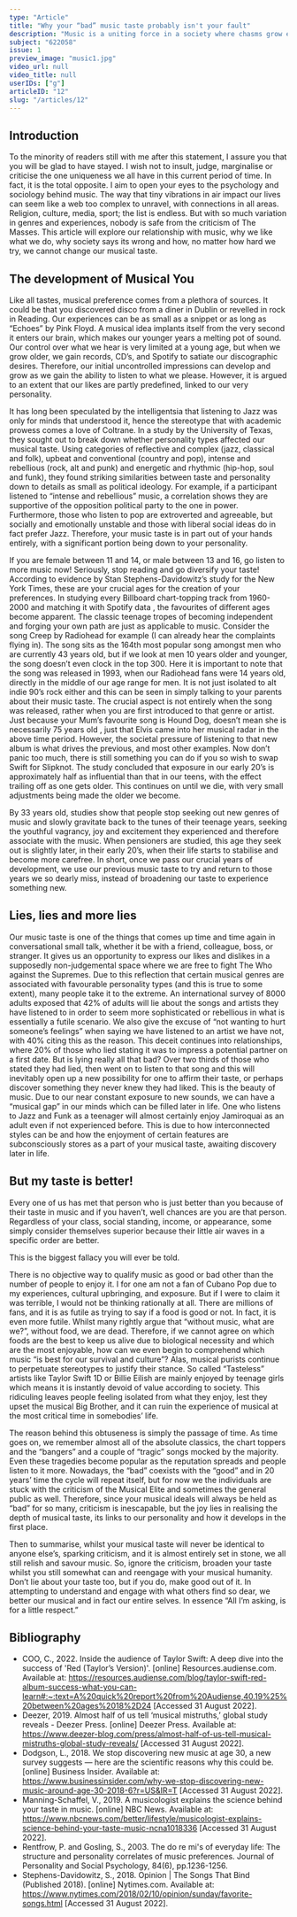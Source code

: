 ```yaml
---
type: "Article"
title: "Why your “bad” music taste probably isn't your fault"
description: "Music is a uniting force in a society where chasms grow ever deeper. It gives life rhythm. It’s what the world relies on to keep on turning. But with nearly 8 billion humans on Earth, our tastes are infinitely unique. Join me as I shred sound to get to the heart of why we are who we are."
subject: "622058"
issue: 1
preview_image: "music1.jpg"
video_url: null
video_title: null
userIDs: ["g"]
articleID: "12"
slug: "/articles/12"
---
```



## Introduction
To the minority of readers still with me after this statement, I assure you that you will be glad to have stayed. I wish not to insult, judge, marginalise or criticise the one uniqueness we all have in this current period of time. In fact, it is the total opposite. I aim to open your eyes to the psychology and sociology behind music. The way that tiny vibrations in air impact our lives can seem like a web too complex to unravel, with connections in all areas. Religion, culture, media, sport; the list is endless. But with so much variation in genres and experiences, nobody is safe from the criticism of The Masses. This article will explore our relationship with music, why we like what we do, why society says its wrong and how, no matter how hard we try, we cannot change our musical taste. 

## The development of Musical You
Like all tastes, musical preference comes from a plethora of sources. It could be that you discovered disco from a diner in Dublin or revelled in rock in Reading. Our experiences can be as small as a snippet or as long as “Echoes” by Pink Floyd. A musical idea implants itself from the very second it enters our brain, which makes our younger years a melting pot of sound. Our control over what we hear is very limited at a young age, but when we grow older, we gain records, CD’s, and Spotify to satiate our discographic desires. Therefore, our initial uncontrolled impressions can develop and grow as we gain the ability to listen to what we please. However, it is argued to an extent that our likes are partly predefined, linked to our very personality.

It has long been speculated by the intelligentsia that listening to Jazz was only for minds that understood it, hence the stereotype that with academic prowess comes a love of Coltrane. In a study by the University of Texas, they sought out to break down whether personality types affected our musical taste. Using categories of reflective and complex (jazz, classical and folk), upbeat and conventional (country and pop), intense and rebellious (rock, alt and punk) and energetic and rhythmic (hip-hop, soul and funk), they found striking similarities between taste and personality down to details as small as political ideology. For example, if a participant listened to “intense and rebellious” music, a correlation shows they are supportive of the opposition political party to the one in power. Furthermore, those who listen to pop are extroverted and agreeable, but socially and emotionally unstable and those with liberal social ideas do in fact prefer Jazz. Therefore, your music taste is in part out of your hands entirely, with a significant portion being down to your personality.

If you are female between 11 and 14, or male between 13 and 16, go listen to more music now! Seriously, stop reading and go diversify your taste! According to evidence by Stan Stephens-Davidowitz’s study for the New York Times, these are your crucial ages for the creation of your preferences. In studying every Billboard chart-topping track from 1960-2000 and matching it with Spotify data , the favourites of different ages become apparent. The classic teenage tropes of becoming independent and forging your own path are just as applicable to music. Consider the song Creep by Radiohead for example (I can already hear the complaints flying in). The song sits as the 164th most popular song amongst men who are currently 43 years old, but if we look at men 10 years older and younger, the song doesn’t even clock in the top 300. Here it is important to note that the song was released in 1993, when our Radiohead fans were 14 years old, directly in the middle of our age range for men. It is not just isolated to alt indie 90’s rock either and this can be seen in simply talking to your parents about their music taste. The crucial aspect is not entirely when the song was released, rather when you are first introduced to that genre or artist. Just because your Mum’s favourite song is Hound Dog, doesn’t mean she is necessarily 75 years old , just that Elvis came into her musical radar in the above time period. However, the societal pressure of listening to that new album is what drives the previous, and most other examples. Now don’t panic too much, there is still something you can do if you so wish to swap Swift for Slipknot. The study concluded that exposure in our early 20’s is approximately half as influential than that in our teens, with the effect trailing off as one gets older. This continues on until we die, with very small adjustments being made the older we become.

By 33 years old, studies show that people stop seeking out new genres of music and slowly gravitate back to the tunes of their teenage years, seeking the youthful vagrancy, joy and excitement they experienced and therefore associate with the music. When pensioners are studied, this age they seek out is slightly later, in their early 20’s, when their life starts to stabilise and become more carefree. In short, once we pass our crucial years of development, we use our previous music taste to try and return to those years we so dearly miss, instead of broadening our taste to experience something new.

## Lies, lies and more lies
Our music taste is one of the things that comes up time and time again in conversational small talk, whether it be with a friend, colleague, boss, or stranger. It gives us an opportunity to express our likes and dislikes in a supposedly non-judgemental space where we are free to fight The Who against the Supremes. Due to this reflection that certain musical genres are associated with favourable personality types (and this is true to some extent), many people take it to the extreme. An international survey of 8000 adults exposed that 42% of adults will lie about the songs and artists they have listened to in order to seem more sophisticated or rebellious in what is essentially a futile scenario. We also give the excuse of “not wanting to hurt someone’s feelings” when saying we have listened to an artist we have not, with 40% citing this as the reason. This deceit continues into relationships, where 20% of those who lied stating it was to impress a potential partner on a first date.
But is lying really all that bad? Over two thirds of those who stated they had lied, then went on to listen to that song and this will inevitably open up a new possibility for one to affirm their taste, or perhaps discover something they never knew they had liked. This is the beauty of music. Due to our near constant exposure to new sounds, we can have a “musical gap” in our minds which can be filled later in life. One who listens to Jazz and Funk as a teenager will almost certainly enjoy Jamiroquai as an adult even if not experienced before. This is due to how interconnected styles can be and how the enjoyment of certain features are subconsciously stores as a part of your musical taste, awaiting discovery later in life.

## But my taste is better!
Every one of us has met that person who is just better than you because of their taste in music and if you haven’t, well chances are you are that person. Regardless of your 
class, social standing, income, or appearance, some simply consider themselves superior because their little air waves in a specific order are better. 

This is the biggest fallacy you will ever be told.

There is no objective way to qualify music as good or bad other than the number of people to enjoy it. I for one am not a fan of Cubano Pop due to my experiences, cultural upbringing, and exposure. But if I were to claim it was terrible, I would not be thinking rationally at all. There are millions of fans, and it is as futile as trying to say if a food is good or not. In fact, it is even more futile. Whilst many rightly argue that “without music, what are we?”, without food, we are dead. Therefore, if we cannot agree on which foods are the best to keep us alive due to biological necessity and which are the most enjoyable, how can we even begin to comprehend which music “is best for our survival and culture”? Alas, musical purists continue to perpetuate stereotypes to justify their stance. So called “Tasteless” artists like Taylor Swift 1D or Billie Eilish are mainly enjoyed by teenage girls which means it is instantly devoid of value according to society. This ridiculing leaves people feeling isolated from what they enjoy, lest they upset the musical Big Brother, and it can ruin the experience of musical at the most critical time in somebodies’ life.   

The reason behind this obtuseness is simply the passage of time. As time goes on, we remember almost all of the absolute classics, the chart toppers and the “bangers” and a couple of “tragic” songs mocked by the majority. Even these tragedies become popular as the reputation spreads and people listen to it more. Nowadays, the “bad” coexists with the “good” and in 20 years’ time the cycle will repeat itself, but for now we the individuals are stuck with the criticism of the Musical Elite and sometimes the general public as well. Therefore, since your musical ideals will always be held as “bad” for so many, criticism is inescapable, but the joy lies in realising the depth of musical taste, its links to our personality and how it develops in the first place.


Then to summarise, whilst your musical taste will never be identical to anyone else’s, sparking criticism, and it is almost entirely set in stone, we all still relish and savour music. So, ignore the criticism, broaden your taste whilst you still somewhat can and reengage with your musical humanity. Don’t lie about your taste too, but if you do, make good out of it. In attempting to understand and engage with what others find so dear, we better our musical and in fact our entire selves. In essence “All I’m asking, is for a little respect.”

<div id="bibliography">
<h2>Bibliography</h2>

- COO, C., 2022. Inside the audience of Taylor Swift: A deep dive into the success of 'Red (Taylor’s Version)'. [online] Resources.audiense.com. Available at: <https://resources.audiense.com/blog/taylor-swift-red-album-success-what-you-can-learn#:~:text=A%20quick%20report%20from%20Audiense,40.19%25%20between%20ages%2018%2D24> [Accessed 31 August 2022].
- Deezer, 2019. Almost half of us tell ‘musical mistruths,’ global study reveals - Deezer Press. [online] Deezer Press. Available at: <https://www.deezer-blog.com/press/almost-half-of-us-tell-musical-mistruths-global-study-reveals/> [Accessed 31 August 2022].
- Dodgson, L., 2018. We stop discovering new music at age 30, a new survey suggests — here are the scientific reasons why this could be. [online] Business Insider. Available at: <https://www.businessinsider.com/why-we-stop-discovering-new-music-around-age-30-2018-6?r=US&IR=T> [Accessed 31 August 2022].
- Manning-Schaffel, V., 2019. A musicologist explains the science behind your taste in music. [online] NBC News. Available at: <https://www.nbcnews.com/better/lifestyle/musicologist-explains-science-behind-your-taste-music-ncna1018336> [Accessed 31 August 2022].
- Rentfrow, P. and Gosling, S., 2003. The do re mi's of everyday life: The structure and personality correlates of music preferences. Journal of Personality and Social Psychology, 84(6), pp.1236-1256.
- Stephens-Davidowitz, S., 2018. Opinion | The Songs That Bind (Published 2018). [online] Nytimes.com. Available at: <https://www.nytimes.com/2018/02/10/opinion/sunday/favorite-songs.html> [Accessed 31 August 2022].

</div>